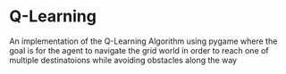 # Q-Learning
An implementation of the Q-Learning Algorithm using pygame where the goal is for the
agent to navigate the grid world in order to reach one of multiple destinatoions while avoiding obstacles along the way 